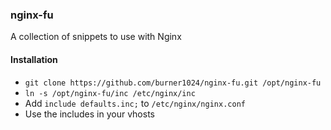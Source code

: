 ### nginx-fu

A collection of snippets to use with Nginx

#### Installation
* `git clone https://github.com/burner1024/nginx-fu.git /opt/nginx-fu`
* `ln -s /opt/nginx-fu/inc /etc/nginx/inc`
* Add `include defaults.inc;` to `/etc/nginx/nginx.conf`
* Use the includes in your vhosts
